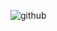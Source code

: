 ![github](https://user-images.githubusercontent.com/62165321/89750598-e363cd00-daf6-11ea-9cab-a1b688ad86a6.gif)
